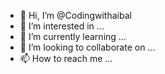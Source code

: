 - 👋 Hi, I’m @Codingwithaibal
- 👀 I’m interested in ...
- 🌱 I’m currently learning ...
- 💞️ I’m looking to collaborate on ...
- 📫 How to reach me ...

<!---
Codingwithaibal/Codingwithaibal is a ✨ special ✨ repository because its `README.md` (this file) appears on your GitHub profile.
You can click the Preview link to take a look at your changes.
--->
